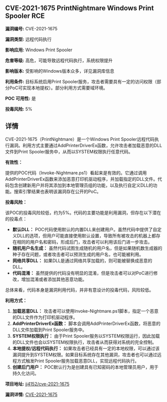 ## CVE-2021-1675 PrintNightmare Windows Print Spooler RCE

**漏洞编号:** CVE-2021-1675

**漏洞类型:** 远程代码执行

**影响应用:** Windows Print Spooler

**危害等级:** 高危，可能导致远程代码执行，系统权限提升

**影响版本:** 受影响的Windows版本众多，详见漏洞库信息

**利用条件:** 目标系统启用Print Spooler服务，攻击者需要具有一定的访问权限（部分PoC可实现本地提权）。部分利用方式需要域环境。

**POC 可用性:** 是

**投毒风险:** 5%

## 详情

CVE-2021-1675（PrintNightmare）是一个Windows Print Spooler远程代码执行漏洞。利用方式主要通过AddPrinterDriverEx函数，允许攻击者加载恶意的DLL文件到Print Spooler服务中，从而以SYSTEM权限执行任意代码。

**有效性：**

提供的POC代码（Invoke-Nightmare.ps1）看起来是有效的。它通过调用AddPrinterDriverEx函数来添加恶意打印机驱动程序，并加载指定的DLL文件。代码包含创建新用户并将其添加到本地管理员组的功能，以及执行自定义DLL的功能。搜索引擎结果也表明该漏洞存在公开的PoC。

**投毒风险：**

该POC的投毒风险较低，约为5%。代码的主要功能是利用漏洞，但存在以下潜在的投毒点：

*   **默认DLL：** POC代码使用默认的内置DLL来创建用户。虽然代码中提供了自定义DLL的选项，但用户可能直接使用默认设置，导致所有被攻击的机器上都存在相同的用户名和密码，形成后门，攻击者可以利用该后门进一步攻击。
*   **随机用户名生成：** 虽然代码试图生成随机的用户名，但是如果随机数生成器的种子存在问题，或者攻击者可以预测生成的用户名，也可能被利用。
*   **网络共享DLL：** 如果DLL是通过网络共享加载的，则可能被替换成恶意的DLL。
*   **代码混淆：** 虽然提供的代码没有明显的混淆，但是攻击者可以对PoC进行修改，增加混淆或者添加其他恶意功能。

总体来看，代码本身是漏洞利用代码，并非有意设计的投毒代码，风险较低。

**利用方式：**

1.  **加载恶意DLL：** 攻击者可以使用Invoke-Nightmare.ps1脚本，指定一个恶意的DLL文件作为打印机驱动程序。
2.  **AddPrinterDriverEx函数：** 脚本会调用AddPrinterDriverEx函数，将恶意的DLL文件加载到Print Spooler服务中。
3.  **SYSTEM权限执行：** 由于Print Spooler服务以SYSTEM权限运行，因此加载的DLL文件也会以SYSTEM权限执行，攻击者从而获得对系统的完全控制。
4.  **本地提权/远程代码执行：** 如果攻击者已经具有一定的本地权限，可以通过该漏洞提升到SYSTEM权限。如果目标系统存在其他漏洞，攻击者也可以通过远程方式触发Print Spooler服务加载恶意DLL，实现远程代码执行。
5.  **创建后门用户：** POC默认行为是创建具有已知密码的本地管理员用户，用于持久化访问。

**项目地址:** [jj4152/cve-2021-1675](https://github.com/jj4152/cve-2021-1675)

**漏洞详情:** [CVE-2021-1675](https://nvd.nist.gov/vuln/detail/CVE-2021-1675)